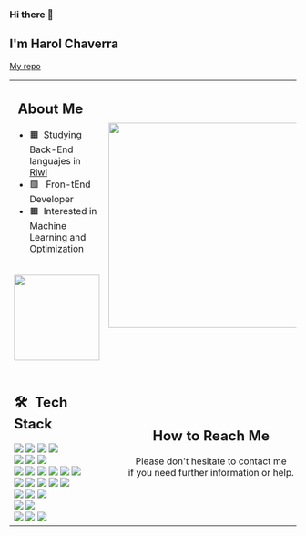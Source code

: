 ### Hi there 👋

## I'm Harol Chaverra
<a href="">My repo<a/>
<table>
  <tr>
    <td>
      <h2>&nbsp;About Me </h2>
       <ul>
        <li> 🟧&nbsp; Studying Back-End languajes in <a href="https://riwi.io/">Riwi</a> </li>
         <li>🟩 &nbsp; Fron-tEnd Developer </li>
         <li>🟧&nbsp; Interested in Machine Learning and Optimization</li>
       </ul>
       <p align="center">
         <br>
        <img height="150em" src="https://github-readme-stats-eight-theta.vercel.app/api?username=Taabannn&show_icons=true&theme=algolia&include_all_commits=true&count_private=true"/>
        </p>
    </td>
    <td>
     <p align="center">
        <img height="360em"   style="object-fit: cover" src="https://unblast.com/wp-content/uploads/2021/09/Desktop-Vibe-Illustration.jpg"/>
     </p>
    </td>
  </tr>
  <tr>
   <td>
     <h2> 🛠 &nbsp;Tech Stack</h2>
     <img src="https://img.shields.io/badge/-C-05122A?style=flat&logo=C"/>
     <img src="https://img.shields.io/badge/-C++-05122A?style=flat&logo=C%2B%2B"/>
     <img src="https://img.shields.io/badge/-Java-05122A?style=flat&logo=java"/>
     <img src="https://img.shields.io/badge/-Python-05122A?style=flat&logo=python"/>
     <br>
     <img src="https://img.shields.io/badge/-Spring-05122A?style=flat&logo=spring"/>
     <img src="https://img.shields.io/badge/-Django-05122A?style=flat&logo=django"/>
     <img src="https://img.shields.io/badge/-Flask-05122A?style=flat&logo=flask"/>
     <br>
     <img src="https://img.shields.io/badge/-R-05122A?style=flat&logo=R&logoColor=276DC3"/>
     <img src="https://img.shields.io/badge/-Matlab-05122A?style=flat&logo=matlab"/>
     <img src="https://img.shields.io/badge/-Octave-05122A?style=flat&logo=octave"/>
     <img src="https://img.shields.io/badge/-jupyter-05122A?style=flat&logo=jupyter"/>
     <img src="https://img.shields.io/badge/-colab-05122A?style=flat&logo=googlecolab"/>
     <img src="https://img.shields.io/badge/-Markdown-05122A?style=flat&logo=markdown"/>
     <br>
     <img src="https://img.shields.io/badge/-HTML-05122A?style=flat&logo=HTML5"/>
     <img src="https://img.shields.io/badge/-CSS-05122A?style=flat&logo=CSS3"/>
     <img src="https://img.shields.io/badge/-JavaScript-05122A?style=flat&logo=javascript"/>
     <img src="https://img.shields.io/badge/-Bootstrap-05122A?style=flat&logo=bootstrap"/>
     <img src="https://img.shields.io/badge/-JQuery-05122A?style=flat&logo=jquery"/>
     <br>
     <img src="https://img.shields.io/badge/-Git-05122A?style=flat&logo=git"/>
     <img src="https://img.shields.io/badge/-Github-05122A?style=flat&logo=github"/>
     <img src="https://img.shields.io/badge/-Gitlab-05122A?style=flat&logo=gitlab"/>
     <br>
     <img src="https://img.shields.io/badge/-MySql-05122A?style=flat&logo=mysql"/>
     <img src="https://img.shields.io/badge/-SQLite-05122A?style=flat&logo=sqlite"/>
     <br>
     <img src="https://img.shields.io/badge/-IntelliJ-05122A?style=flat&logo=intellijidea"/>
     <img src="https://img.shields.io/badge/-PyCharm-05122A?style=flat&logo=pycharm"/>
     <img src="https://img.shields.io/badge/-Visual%20Studio%20Code-05122A?style=flat&logo=visual-studio-code&logoColor=007ACC"/>
   </td>
   <td>
    <div align="center">
      <h2><b>How to Reach Me</b></h2>
      <p>Please don't hesitate to contact me 
      <br>if you need further information or help.
      </p>
          
  </div>
  </td>
</table>
